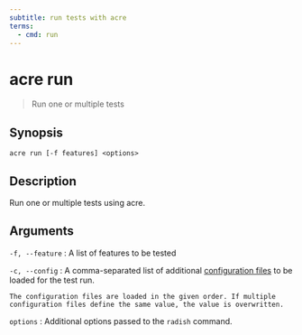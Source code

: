 ```yaml
---
subtitle: run tests with acre
terms:
  - cmd: run
---
```

# acre run
> Run one or multiple tests

## Synopsis

    acre run [-f features] <options>

## Description

Run one or multiple tests using acre.

## Arguments

`-f, --feature`
:   A list of features to be tested

`-c, --config`
:   A comma-separated list of additional [configuration files](../doc/configuration.md)
    to be loaded for the test run.

    The configuration files are loaded in the given order. If multiple
    configuration files define the same value, the value is overwritten.

`options`
:   Additional options passed to the `radish` command.
